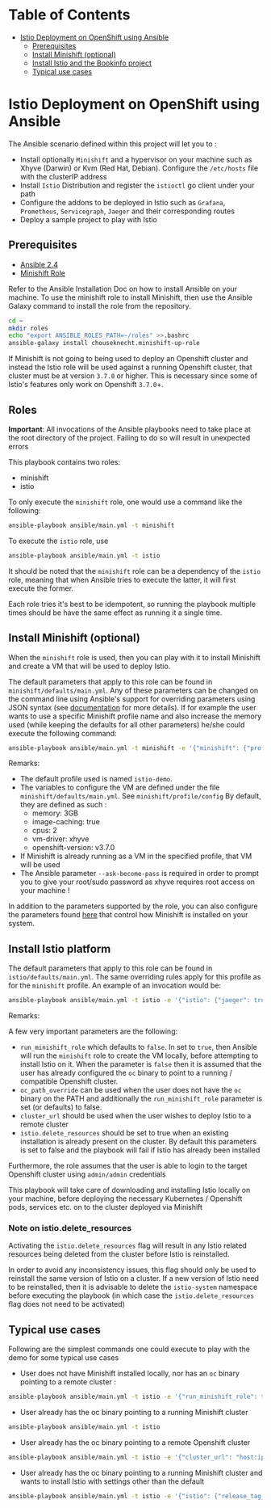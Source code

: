 Table of Contents
=================

   * [Istio Deployment on OpenShift using Ansible](#istio-deployment-on-openshift-using-ansible)
      * [Prerequisites](#prerequisites)
      * [Install Minishift (optional)](#install-minishift-optional)
      * [Install Istio and the Bookinfo project](#install-istio-and-the-bookinfo-project)
      * [Typical use cases](#typical-use-cases)

# Istio Deployment on OpenShift using Ansible

The Ansible scenario defined within this project will let you to : 

- Install optionally `Minishift` and a hypervisor on your machine such as Xhyve (Darwin) or Kvm (Red Hat, Debian). Configure the `/etc/hosts` file with the clusterIP address 
- Install `Istio` Distribution and register the `istioctl` go client under your path
- Configure the addons to be deployed in Istio such as `Grafana`, `Prometheus`, `Servicegraph`, `Jaeger` and their corresponding routes
- Deploy a sample project to play with Istio

## Prerequisites

- [Ansible 2.4](http://docs.ansible.com/ansible/latest/intro_installation.html)
- [Minishift Role](https://docs.ansible.com/ansible-container/openshift/minishift.html)

Refer to the Ansible Installation Doc on how to install Ansible on your machine.
To use the minishift role to install Minishift, then use the
Ansible Galaxy command to install the role from the repository. 

```bash
cd ~
mkdir roles
echo "export ANSIBLE_ROLES_PATH=~/roles" >>.bashrc
ansible-galaxy install chouseknecht.minishift-up-role
```

If Minishift is not going to being used to deploy an Openshift cluster and instead the Istio role will be used against a running Openshift cluster, 
that cluster must be at version `3.7.0` or higher. This is necessary since some of Istio's features only work on Openshift `3.7.0`+.

## Roles

**Important**: All invocations of the Ansible playbooks need to take place at the root directory of the project.
Failing to do so will result in unexpected errors 

This playbook contains two roles:
- minishift
- istio

To only execute the `minishift` role, one would use a command like the following:

 ```bash
 ansible-playbook ansible/main.yml -t minishift
 ```
 
 To execute the `istio` role, use
 
 ```bash
 ansible-playbook ansible/main.yml -t istio
 ```
 
It should be noted that the `minishift` role can be a dependency of the `istio` role, meaning that when Ansible tries to execute the latter,
it will first execute the former.

Each role tries it's best to be idempotent, so running the playbook multiple times should be have the same effect as running it a single time.   

## Install Minishift (optional)

When the `minishift` role is used, then you can play with it to install Minishift and create a VM that will be used to deploy Istio.

The default parameters that apply to this role can be found in `minishift/defaults/main.yml`. 
Any of these parameters can be changed on the command line using Ansible's support for overriding parameters using JSON syntax
(see [documentation](http://docs.ansible.com/ansible/latest/playbooks_variables.html#passing-variables-on-the-command-line) for more details).
If for example the user wants to use a specific Minishift profile name and also increase the memory used (while keeping the defaults for all other parameters)
he/she could execute the following command:

```bash
ansible-playbook ansible/main.yml -t minishift -e '{"minishift": {"profile": {"name": "test", "config": {"memory": "4GB"}}}}'
```

Remarks:


- The default profile used is named `istio-demo`.
- The variables to configure the VM are defined under the file `minishift/defaults/main.yml`. See `minishift/profile/config`
  By default, they are defined as such :
  - memory: 3GB
  - image-caching: true
  - cpus: 2
  - vm-driver: xhyve
  - openshift-version: v3.7.0
- If Minishift is already running as a VM in the specified profile, that VM will be used
- The Ansible parameter `--ask-become-pass` is required in order to prompt you to give your root/sudo password
  as xhyve requires root access on your machine ! 

In addition to the parameters supported by the role, you can also configure the parameters found [here](https://github.com/chouseknecht/minishift-up-role/blob/v1.0.11/defaults/main.yml)
that control how Minishift is installed on your system. 

## Install Istio platform

The default parameters that apply to this role can be found in `istio/defaults/main.yml`. The same overriding rules apply for this profile as for the `minishift` profile.
An example of an invocation would be:
```bash
ansible-playbook ansible/main.yml -t istio -e '{"istio": {"jaeger": true}}'
```

Remarks:

A few very important parameters are the following:
- `run_minishift_role` which defaults to `false`. In set to `true`, then Ansible will run the
`minishift` role to create the VM locally, before attempting to install Istio on it. When the parameter is `false` then 
it is assumed that the user has already configured the `oc` binary to point to a running / compatible Openshift cluster.
- `oc_path_override` can be used when the user does not have the `oc` binary on the PATH and additionally the 
`run_minishift_role` parameter is set (or defaults) to false.
- `cluster_url` should be used when the user wishes to deploy Istio to a remote cluster
- `istio.delete_resources` should be set to true when an existing installation is already present on the cluster. By default this parameters is set to false and the playbook will fail if Istio has already been installed

Furthermore, the role assumes that the user is able to login to the target Openshift cluster using `admin/admin` credentials

This playbook will take care of downloading and installing Istio locally on your machine, before deploying the necessary Kubernetes / Openshift
pods, services etc. on to the cluster deployed via Minishift

### Note on istio.delete_resources

Activating the `istio.delete_resources` flag will result in any Istio related resources being deleted from the cluster before Istio is reinstalled.

In order to avoid any inconsistency issues, this flag should only be used to reinstall the same version of Istio on a cluster. If a new version
of Istio need to be reinstalled, then it is advisable to delete the `istio-system` namespace before executing the playbook (in which case the 
`istio.delete_resources` flag does not need to be activated)  

## Typical use cases

Following are the simplest commands one could execute to play with the demo for some typical use cases

- User does not have Minishift installed locally, nor has an `oc` binary pointing to a remote cluster :
```bash
ansible-playbook ansible/main.yml -t istio -e '{"run_minishift_role": true}'
```

- User already has the oc binary pointing to a running Minishift cluster
```bash
ansible-playbook ansible/main.yml -t istio
```

- User already has the oc binary pointing to a remote Openshift cluster
```bash
ansible-playbook ansible/main.yml -t istio -e '{"cluster_url": "host:ip"}'
```

- User already has the oc binary pointing to a running Minishift cluster and wants to install Istio with settings other than the default
```bash
ansible-playbook ansible/main.yml -t istio -e '{"istio": {"release_tag_name": "0.4.0", "auth": true, "jaeger": true, "delete_resources": true}}'
```